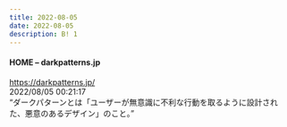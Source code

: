 ```yaml
---
title: 2022-08-05
date: 2022-08-05
description: B! 1
---
```


#### HOME – darkpatterns.jp
https://darkpatterns.jp/<br>
2022/08/05 00:21:17<br>
“ダークパターンとは「ユーザーが無意識に不利な行動を取るように設計された、悪意のあるデザイン」のこと。”


